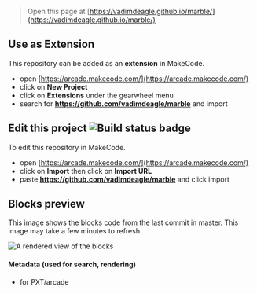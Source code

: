  


> Open this page at [https://vadimdeagle.github.io/marble/](https://vadimdeagle.github.io/marble/)

## Use as Extension

This repository can be added as an **extension** in MakeCode.

* open [https://arcade.makecode.com/](https://arcade.makecode.com/)
* click on **New Project**
* click on **Extensions** under the gearwheel menu
* search for **https://github.com/vadimdeagle/marble** and import

## Edit this project ![Build status badge](https://github.com/vadimdeagle/marble/workflows/MakeCode/badge.svg)

To edit this repository in MakeCode.

* open [https://arcade.makecode.com/](https://arcade.makecode.com/)
* click on **Import** then click on **Import URL**
* paste **https://github.com/vadimdeagle/marble** and click import

## Blocks preview

This image shows the blocks code from the last commit in master.
This image may take a few minutes to refresh.

![A rendered view of the blocks](https://github.com/vadimdeagle/marble/raw/master/.github/makecode/blocks.png)

#### Metadata (used for search, rendering)

* for PXT/arcade
<script src="https://makecode.com/gh-pages-embed.js"></script><script>makeCodeRender("{{ site.makecode.home_url }}", "{{ site.github.owner_name }}/{{ site.github.repository_name }}");</script>
